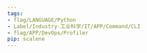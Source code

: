 ```yaml
---
tags:
- flag/LANGUAGE/Python
- Label/Industry-工业科学/IT/APP/Command/CLI
- flag/APP/DevOps/Profiler
pip: scalene
---
```

